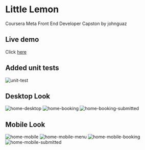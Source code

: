 # Little Lemon

Coursera Meta Front End Developer Capston by johnguaz

## Live demo
Click [here](https://little-lemon.incrementtum.click/)

## Added unit tests
![unit-test](/doc/unit-test.png)

## Desktop Look
![home-desktop](/doc/home-desktop.png)
![home-booking](/doc/home-booking.png)
![home-booking-submitted](/doc/home-booking-submitted.png)

## Mobile Look
![home-mobile](/doc/home-mobile.png)
![home-mobile-menu](/doc/home-mobile-menu-open.png)
![home-mobile-booking](/doc/home-booking-mobile.png)
![home-mobile-submitted](/doc/home-booking-submitted-mobile.png)

